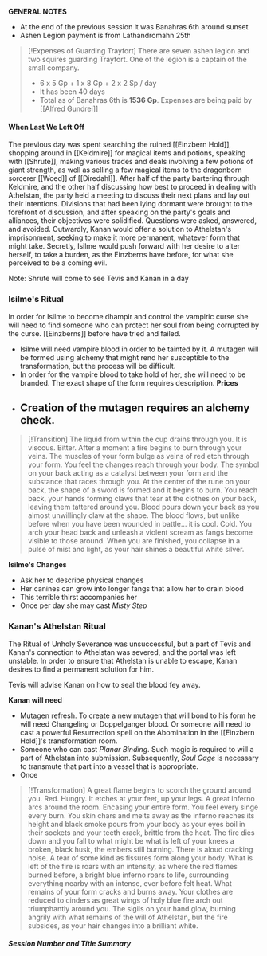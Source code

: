 **GENERAL NOTES**
- At the end of the previous session it was Banahras 6th around sunset
- Ashen Legion payment is from Lathandromahn 25th
>[!Expenses of Guarding Trayfort]
>There are seven ashen legion and two squires guarding Trayfort. One of the legion is a captain of the small company.
>- 6 x 5 Gp + 1 x 8 Gp + 2 x 2 Sp / day
>- It has been 40 days
>- Total as of Banahras 6th is **1536 Gp**. Expenses are being paid by [[Alfred Gundrei]]
#### When Last We Left Off
The previous day was spent searching the ruined [[Einzbern Hold]], shopping around in [[Keldmire]] for magical items and potions, speaking with [[Shrute]], making various trades and deals involving a few potions of giant strength, as well as selling a few magical items to the dragonborn sorcerer [[Woed]] of [[Diredahl]]. After half of the party bartering through Keldmire, and the other half discussing how best to proceed in dealing with Athelstan, the party held a meeting to discuss their next plans and lay out their intentions. Divisions that had been lying dormant were brought to the forefront of discussion, and after speaking on the party's goals and alliances, their objectives were solidified. Questions were asked, answered, and avoided. Outwardly, Kanan would offer a solution to Athelstan's imprisonment, seeking to make it more permanent, whatever form that might take. Secretly, Isilme would push forward with her desire to alter herself, to take a burden, as the Einzberns have before, for what she perceived to be a coming evil.

Note: Shrute will come to see Tevis and Kanan in a day
### Isilme's Ritual
In order for Isilme to become dhampir and control the vampiric curse she will need to find someone who can protect her soul from being corrupted by the curse. [[Einzberns]] before have tried and failed. 
- Isilme will need vampire blood in order to be tainted by it. A mutagen will be formed using alchemy that might rend her susceptible to the transformation, but the process will be difficult.
- In order for the vampire blood to take hold of her, she will need to be branded. The exact shape of the form requires description.
**Prices**
- Creation of the mutagen requires an alchemy check. 
	- 

>[!Transition]
>The liquid from within the cup drains through you. It is viscous. Bitter. After a moment a fire begins to burn through your veins. The muscles of your form bulge as veins of red etch through your form. You feel the changes reach through your body. The symbol on your back acting as a catalyst between your form and the substance that races through you. At the center of the rune on your back, the shape of a sword is formed and it begins to burn. You reach back, your hands forming claws that tear at the clothes on your back, leaving them tattered around you. Blood pours down your back as you almost unwillingly claw at the shape. The blood flows, but unlike before when you have been wounded in battle... it is cool. Cold. You arch your head back and unleash a violent scream as fangs become visible to those around. When you are finished, you collapse in a pulse of mist and light, as your hair shines a beautiful white silver.

**Isilme's Changes**
- Ask her to describe physical changes
- Her canines can grow into longer fangs that allow her to drain blood
- This terrible thirst accompanies her
- Once per day she may cast *Misty Step*
### Kanan's Athelstan Ritual
The Ritual of Unholy Severance was unsuccessful, but a part of Tevis and Kanan's connection to Athelstan was severed, and the portal was left unstable. In order to ensure that Athelstan is unable to escape, Kanan desires to find a permanent solution for him.

Tevis will advise Kanan on how to seal the blood fey away.

**Kanan will need**
- Mutagen refresh. To create a new mutagen that will bond to his form he will need Changeling or Doppelganger blood. Or someone will need to cast a powerful Resurrection spell on the Abomination in the [[Einzbern Hold]]'s transformation room.
- Someone who can cast *Planar Binding*. Such magic is required to will a part of Athelstan into submission. Subsequently, *Soul Cage* is necessary to transmute that part into a vessel that is appropriate.
- Once

>[!Transformation]
>A great flame begins to scorch the ground around you. Red. Hungry. It etches at your feet, up your legs. A great inferno arcs around the room. Encasing your entire form. You feel every singe every burn. You skin chars and melts away as the inferno reaches its height and black smoke pours from your body as your eyes boil in their sockets and your teeth crack, brittle from the heat. The fire dies down and you fall to what might be what is left of your knees a broken, black husk, the embers still burning. There is aloud cracking noise. A tear of some kind as fissures form along your body. What is left of the fire is roars with an intensity, as where the red flames burned before, a bright blue inferno roars to life, surrounding everything nearby with an intense, ever before felt heat. What remains of your form cracks and burns away. Your clothes are reduced to cinders as great wings of holy blue fire arch out triumphantly around you. The sigils on your hand glow, burning angrily with what remains  of the will of Athelstan, but the fire subsides, as your hair changes into a brilliant white.

##### Session *Number and Title* Summary